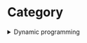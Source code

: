# Category

<details>
<summary> Dynamic programming </summary>

* Overlapping subproblems
* Recycling the previous answers
* Memoization / Caching
  * Bottom-up / Tabulation
  * Top-down (using recursive call)


| Number                                         | Title                      |
| ---------------------------------------------- | -------------------------- |
| [11053](https://www.acmicpc.net/problem/11053) | 가장 긴 증가하는 부분 수열 |
| [12865](https://www.acmicpc.net/problem/12865) | 평범한 배낭                |
</details>